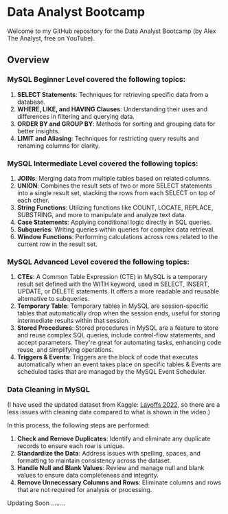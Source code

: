 # Data Analyst Bootcamp
Welcome to my GitHub repository for the Data Analyst Bootcamp (by Alex The Analyst, free on YouTube).
## Overview

### MySQL Beginner Level covered the following topics:

1. **SELECT Statements**: Techniques for retrieving specific data from a database.
2. **WHERE, LIKE, and HAVING Clauses**: Understanding their uses and differences in filtering and querying data.
3. **ORDER BY and GROUP BY**: Methods for sorting and grouping data for better insights.
4. **LIMIT and Aliasing**: Techniques for restricting query results and renaming columns for clarity.

### MySQL Intermediate Level covered the following topics:

1. **JOINs**: Merging data from multiple tables based on related columns.
2. **UNION**: Combines the result sets of two or more SELECT statements into a single result set, stacking the rows from each SELECT on top of each other.
3. **String Functions**: Utilizing functions like COUNT, LOCATE, REPLACE, SUBSTRING, and more to manipulate and analyze text data.
4. **Case Statements**:  Applying conditional logic directly in SQL queries.
5. **Subqueries**: Writing queries within queries for complex data retrieval.
6. **Window Functions**: Performing calculations across rows related to the current row in the result set.

### MySQL Advanced Level covered the following topics:

1. **CTEs**: A Common Table Expression (CTE) in MySQL is a temporary result set defined with the WITH keyword, used in SELECT, INSERT, UPDATE, or DELETE statements. It offers a more readable and reusable alternative to subqueries.
2. **Temporary Table**: Temporary tables in MySQL are session-specific tables that automatically drop when the session ends, useful for storing intermediate results within that session.
3. **Stored Procedures**: Stored procedures in MySQL are a feature to store and reuse complex SQL queries, include control-flow statements, and accept parameters. They're great for automating tasks, enhancing code reuse, and simplifying operations.
4. **Triggers & Events**: Triggers are the block of code that executes automatically when an event takes place on specific tables & Events are scheduled tasks that are managed by the MySQL Event Scheduler.

### Data Cleaning in MySQL

(I have used the updated dataset from Kaggle: [Layoffs 2022](https://www.kaggle.com/datasets/swaptr/layoffs-2022), so there are a less issues with cleaning data compared to what is shown in the video.)

In this process, the following steps are performed:

1. **Check and Remove Duplicates**: Identify and eliminate any duplicate records to ensure each row is unique.
2. **Standardize the Data**: Address issues with spelling, spaces, and formatting to maintain consistency across the dataset.
3. **Handle Null and Blank Values**: Review and manage null and blank values to ensure data completeness and integrity.
4. **Remove Unnecessary Columns and Rows**: Eliminate columns and rows that are not required for analysis or processing.



Updating Soon ........

